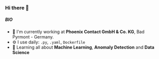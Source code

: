 ### Hi there 👋

##### BIO

- 🏢 I'm currently working at **Phoenix Contact GmbH & Co. KG**, Bad Pyrmont - Germany.
- ⚙️ I use daily: `.py`, `.yaml`, `Dockerfile`
- 🌱 Learning all about **Machine Learning**, **Anomaly Detection** and **Data Science**
